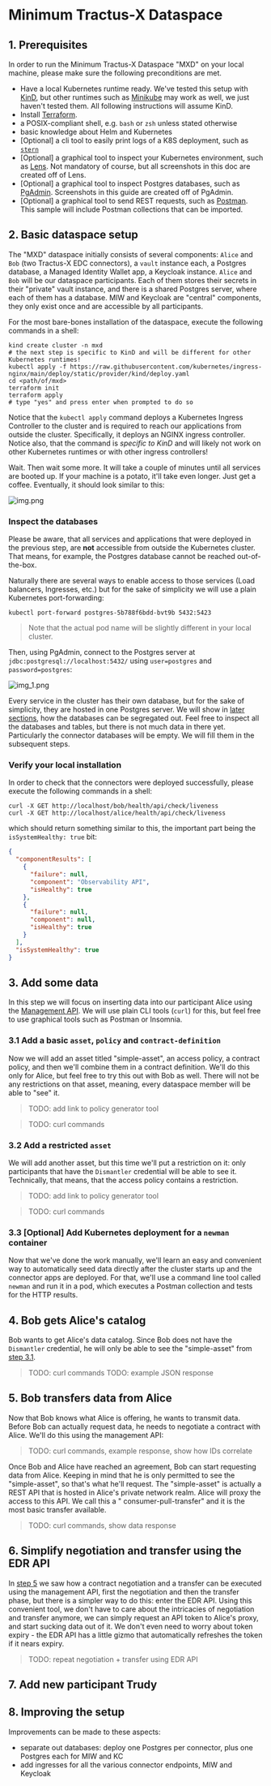 # Minimum Tractus-X Dataspace

## 1. Prerequisites

In order to run the Minimum Tractus-X Dataspace "MXD" on your local machine, please make sure the following
preconditions are met.

- Have a local Kubernetes runtime ready. We've tested this setup with [KinD](https://kind.sigs.k8s.io/), but other
  runtimes such
  as [Minikube](https://minikube.sigs.k8s.io/docs/start/) may work as well, we just haven't tested them. All following
  instructions will assume KinD.
- Install [Terraform](https://developer.hashicorp.com/terraform/tutorials/aws-get-started/install-cli).
- a POSIX-compliant shell, e.g. `bash` or `zsh` unless stated otherwise
- basic knowledge about Helm and Kubernetes
- [Optional] a cli tool to easily print logs of a K8S deployment, such as [`stern`](https://github.com/stern/stern)
- [Optional] a graphical tool to inspect your Kubernetes environment, such as [Lens](https://k8slens.dev/).
  Not mandatory of course, but all screenshots in this doc are created off of Lens.
- [Optional] a graphical tool to inspect Postgres databases, such as [PgAdmin](https://www.pgadmin.org/). Screenshots in
  this guide are created off of PgAdmin.
- [Optional] a graphical tool to send REST requests, such as [Postman](https://www.postman.com/). This sample will
  include Postman collections that can be imported.

## 2. Basic dataspace setup

The "MXD" dataspace initially consists of several components: `Alice` and `Bob` (two Tractus-X EDC connectors),
a `vault` instance each, a Postgres database, a Managed Identity Wallet app, a Keycloak instance. `Alice` and `Bob` will
be our dataspace participants. Each of them stores their secrets in their "private" vault instance, and there is a
shared Postgres server, where each of them has a database. MIW and Keycloak are "central" components, they only exist
once and are accessible by all participants.

For the most bare-bones installation of the dataspace, execute the following commands in a shell:

```shell
kind create cluster -n mxd
# the next step is specific to KinD and will be different for other Kubernetes runtimes!
kubectl apply -f https://raw.githubusercontent.com/kubernetes/ingress-nginx/main/deploy/static/provider/kind/deploy.yaml
cd <path/of/mxd>
terraform init
terraform apply
# type "yes" and press enter when prompted to do so 
```

Notice that the `kubectl apply` command deploys a Kubernetes Ingress Controller to the cluster and is required to reach
our applications from outside the cluster. Specifically, it deploys an NGINX ingress controller. Notice also, that the
command is *specific to KinD* and will likely not work on other Kubernetes runtimes or with other ingress controllers!

Wait. Then wait some more. It will take a couple of minutes until all services are booted up. If your machine is a
potato, it'll take even longer. Just get a coffee. Eventually, it should look similar to this:

![img.png](assets/img.png)

### Inspect the databases

Please be aware, that all services and applications that were deployed in the previous step, are **not** accessible from
outside the Kubernetes cluster. That means, for example, the Postgres database cannot be reached out-of-the-box.

Naturally there are several ways to enable access to those services (Load balancers, Ingresses, etc.) but for the sake
of simplicity we will use a plain Kubernetes port-forwarding:

```shell
kubectl port-forward postgres-5b788f6bdd-bvt9b 5432:5423
``` 

> Note that the actual pod name will be slightly different in your local cluster.

Then, using PgAdmin, connect to the Postgres server at `jdbc:postgresql://localhost:5432/` using `user=postgres`
and `password=postgres`:

![img_1.png](assets/scr_pgadmin1.png)

Every service in the cluster has their own database, but for the sake of simplicity, they are hosted in one Postgres
server. We will show in [later sections](#8-improving-the-setup), how the databases can be segregated out. Feel free to
inspect all the databases
and tables, but there is not much data in there yet. Particularly the connector databases will be empty. We will fill
them in the subsequent steps.

### Verify your local installation

In order to check that the connectors were deployed successfully, please execute the following commands in a shell:

```shell
curl -X GET http://localhost/bob/health/api/check/liveness
curl -X GET http://localhost/alice/health/api/check/liveness
```

which should return something similar to this, the important part being the `isSystemHealthy: true` bit:

```json
{
  "componentResults": [
    {
      "failure": null,
      "component": "Observability API",
      "isHealthy": true
    },
    {
      "failure": null,
      "component": null,
      "isHealthy": true
    }
  ],
  "isSystemHealthy": true
}
```

## 3. Add some data

In this step we will focus on inserting data into our participant Alice using
the [Management API](https://app.swaggerhub.com/apis/eclipse-edc-bot/management-api/0.1.4-SNAPSHOT). We will use plain
CLI tools (`curl`) for this, but feel free to use graphical tools such as Postman or Insomnia.

### 3.1 Add a basic `asset`, `policy` and `contract-definition`

Now we will add an asset titled "simple-asset", an access policy, a contract policy, and then we'll combine them in a
contract definition. We'll do this only for Alice, but feel free to try this out with Bob as well.
There will not be any restrictions on that asset, meaning, every dataspace member will be able to "see" it.

> TODO: add link to policy generator tool

> TODO: curl commands

### 3.2 Add a restricted `asset`

We will add another asset, but this time we'll put a restriction on it: only participants that have the `Dismantler`
credential will be able to see it. Technically, that means, that the access policy contains a restriction.

> TODO: add link to policy generator tool

> TODO: curl commands

### 3.3 [Optional] Add Kubernetes deployment for a `newman` container

Now that we've done the work manually, we'll learn an easy and convenient way to automatically seed data directly after
the cluster starts up and the connector apps are deployed. For that, we'll use a command line tool called `newman` and
run it in a pod, which executes a Postman collection and tests for the HTTP results.

## 4. Bob gets Alice's catalog

Bob wants to get Alice's data catalog. Since Bob does not have the `Dismantler` credential, he will only be able to see
the "simple-asset" from [step 3.1](#31-add-a-basic-asset-policy-and-contract-definition).

> TODO: curl commands
> TODO: example JSON response

## 5. Bob transfers data from Alice

Now that Bob knows what Alice is offering, he wants to transmit data. Before Bob can actually request data, he needs to
negotiate a contract with Alice. We'll do this using the management API:

> TODO: curl commands, example response, show how IDs correlate

Once Bob and Alice have reached an agreement, Bob can start requesting data from Alice. Keeping in mind that he is only
permitted to see the "simple-asset", so that's what he'll request. The "simple-asset" is actually a REST API that is
hosted in Alice's private network realm. Alice will proxy the access to this API. We call this a "
consumer-pull-transfer"
and it is the most basic transfer available.

> TODO: curl commands, show data response

## 6. Simplify negotiation and transfer using the EDR API

In [step 5](#5-bob-transfers-data-from-alice) we saw how a contract negotiation and a transfer can be executed using the
management API, first the negotiation and then the transfer phase, but there is a simpler way to do this: enter the EDR
API.
Using this convenient tool, we don't have to care about the intricacies of negotiation and transfer anymore, we can
simply request an API token to Alice's proxy, and start sucking data out of it.
We don't even need to worry about token expiry - the EDR API has a little gizmo that automatically refreshes the token
if it nears expiry.

> TODO: repeat negotiation + transfer using EDR API

## 7. Add new participant Trudy

## 8. Improving the setup

Improvements can be made to these aspects:

- separate out databases: deploy one Postgres per connector, plus one Postgres each for MIW and KC
- add ingresses for all the various connector endpoints, MIW and Keycloak